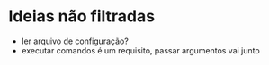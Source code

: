 # Ideias não filtradas

* ler arquivo de configuração?
* executar comandos é um requisito, passar argumentos vai junto
